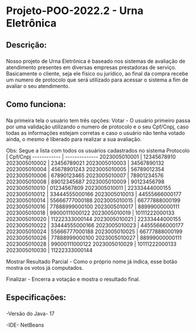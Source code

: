 # Projeto-POO-2022.2 - Urna Eletrônica

## Descrição: <h3>
Nosso projeto de Urna Eletrônica é baseado nos sistemas de avaliação de atendimento presentes em diversas empresas prestadoras de serviço. 
Basicamente o cliente, seja ele físico ou jurídico, ao final da compra recebe um numero de protocolo que será utilizado para acessar o sistema a fim de avaliar o seu atendimento.

## Como funciona: <h3>
Na primeira tela o usuário tem três opções:
Votar - O usuário primeiro passa por uma validação utilizando o numero de protocolo e o seu Cpf/Cnpj, 
caso todas as informações estejam corretas e caso o usuário não tenha votado ainda, 
o mesmo é liberado para realizar a sua avaliação.

Obs: Segue a lista com todos os usuários cadastrados no sistema
Protocolo     | Cpf/Cnpj
------------  | --------------
2023005010001 | 12345678910
2023005010002 | 23456789021
2023005010003 | 34567890132
2023005010004 | 45678901243
2023005010005 | 56789012354
2023005010006 | 67890123465
2023005010007 | 78901234576
2023005010008 | 89012345687
2023005010009 | 90123456798
2023005010010 | 01234567809
2023005010011 | 22333444000155
2023005010012 | 33444555000166
2023005010013 | 44555666000177
2023005010014 | 55666777000188
2023005010015 | 66777888000199
2023005010016 | 77888999000100
2023005010017 | 88999000000111
2023005010018 | 99000111000122
2023005010019 | 10111222000133
2023005010020 | 11222333000144
2023005010021 | 22333444000155
2023005010022 | 33444555000166
2023005010023 | 44555666000177
2023005010024 | 55666777000188
2023005010025 | 66777888000199
2023005010026 | 77888999000100
2023005010027 | 88999000000111
2023005010028 | 99000111000122
2023005010029 | 10111222000133
2023005010030 | 11222333000144

Mostrar Resultado Parcial - Como o próprio nome já indica, esse botão mostra os votos  já computados.

Finalizar - Encerra a votação e mostra o resultado final.

## Especificações: <h3>
-Versão do Java- 17
  
-IDE- NetBeans

